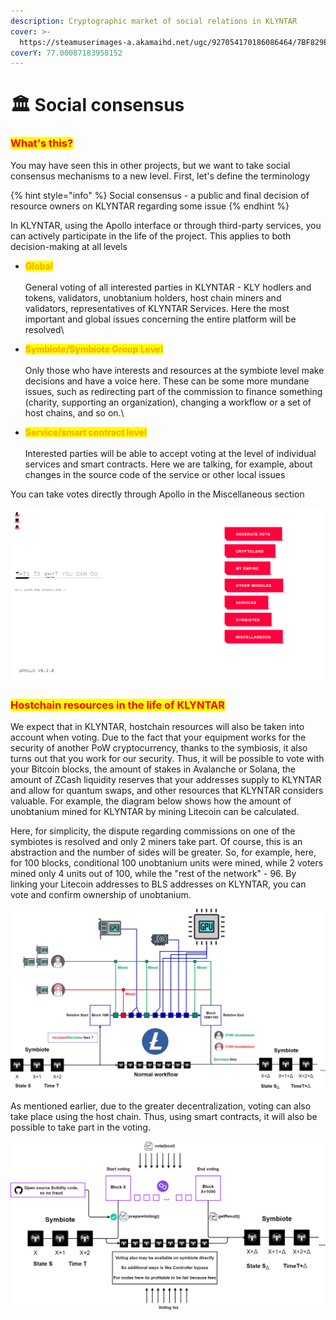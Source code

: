 ```yaml
---
description: Cryptographic market of social relations in KLYNTAR
cover: >-
  https://steamuserimages-a.akamaihd.net/ugc/927054170186086464/7BF829ED22864AB20F21777C4FC065547655BBE9/
coverY: 77.00087183958152
---
```


# 🏛 Social consensus

### <mark style="color:red;">What's this?</mark>

You may have seen this in other projects, but we want to take social consensus mechanisms to a new level. First, let's define the terminology

{% hint style="info" %}
Social consensus - a public and final decision of resource owners on KLYNTAR regarding some issue
{% endhint %}

In KLYNTAR, using the Apollo interface or through third-party services, you can actively participate in the life of the project. This applies to both decision-making at all levels

* <mark style="color:orange;">**Global**</mark>\
  \
  General voting of all interested parties in KLYNTAR - KLY hodlers and tokens, validators, unobtanium holders, host chain miners and validators, representatives of KLYNTAR Services. Here the most important and global issues concerning the entire platform will be resolved\

* <mark style="color:orange;">**Symbiote/Symbiote Group Level**</mark>\
  \
  Only those who have interests and resources at the symbiote level make decisions and have a voice here. These can be some more mundane issues, such as redirecting part of the commission to finance something (charity, supporting an organization), changing a workflow or a set of host chains, and so on.\

* <mark style="color:orange;">**Service/smart contract level**</mark>\
  \
  Interested parties will be able to accept voting at the level of individual services and smart contracts. Here we are talking, for example, about changes in the source code of the service or other local issues

You can take votes directly through Apollo in the Miscellaneous section

![](<../../.gitbook/assets/image (14) (1).png>)

### <mark style="color:red;">Hostchain resources in the life of KLYNTAR</mark>

We expect that in KLYNTAR, hostchain resources will also be taken into account when voting. Due to the fact that your equipment works for the security of another PoW cryptocurrency, thanks to the symbiosis, it also turns out that you work for our security. Thus, it will be possible to vote with your Bitcoin blocks, the amount of stakes in Avalanche or Solana, the amount of ZCash liquidity reserves that your addresses supply to KLYNTAR and allow for quantum swaps, and other resources that KLYNTAR considers valuable. For example, the diagram below shows how the amount of unobtanium mined for KLYNTAR by mining Litecoin can be calculated.

Here, for simplicity, the dispute regarding commissions on one of the symbiotes is resolved and only 2 miners take part. Of course, this is an abstraction and the number of sides will be greater. So, for example, here, for 100 blocks, conditional 100 unobtanium units were mined, while 2 voters mined only 4 units out of 100, while the "rest of the network" - 96. By linking your Litecoin addresses to BLS addresses on KLYNTAR, you can vote and confirm ownership of unobtanium.

![](<../../.gitbook/assets/image (8) (1).png>)

As mentioned earlier, due to the greater decentralization, voting can also take place using the host chain. Thus, using smart contracts, it will also be possible to take part in the voting.

![](<../../.gitbook/assets/image (10) (1).png>)
